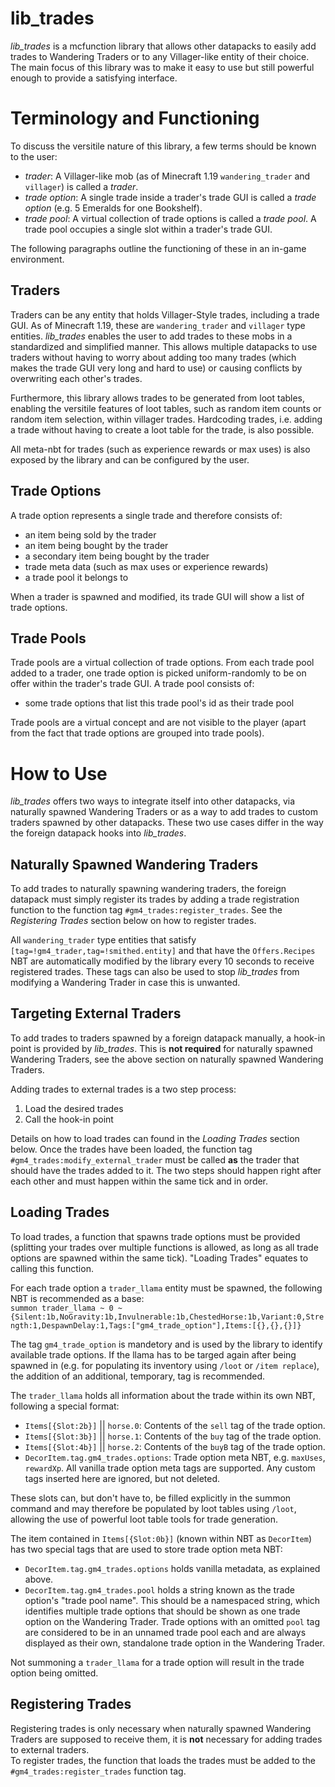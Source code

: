 # lib_trades

*lib_trades* is a mcfunction library that allows other datapacks to easily add trades to Wandering Traders or to any Villager-like entity of their choice. The main focus of this library was to make it easy to use but still powerful enough to provide a satisfying interface.

# Terminology and Functioning
To discuss the versitile nature of this library, a few terms should be known to the user:
- *trader*: A Villager-like mob (as of Minecraft 1.19 `wandering_trader` and `villager`) is called a *trader*.
- *trade option*: A single trade inside a trader's trade GUI is called a *trade option* (e.g. 5 Emeralds for one Bookshelf).
- *trade pool*: A virtual collection of trade options is called a *trade pool*. A trade pool occupies a single slot within a trader's trade GUI.

The following paragraphs outline the functioning of these in an in-game environment.

## Traders
Traders can be any entity that holds Villager-Style trades, including a trade GUI. As of Minecraft 1.19, these are `wandering_trader` and `villager` type entities.
*lib_trades* enables the user to add trades to these mobs in a standardized and simplified manner. This allows multiple datapacks to use traders without having to worry about adding too many trades (which makes the trade GUI very long and hard to use) or causing conflicts by overwriting each other's trades.<br>

Furthermore, this library allows trades to be generated from loot tables, enabling the versitile features of loot tables, such as random item counts or random item selection, within villager trades. Hardcoding trades, i.e. adding a trade without having to create a loot table for the trade, is also possible.<br>

All meta-nbt for trades (such as experience rewards or max uses) is also exposed by the library and can be configured by the user.

## Trade Options
A trade option represents a single trade and therefore consists of:
- an item being sold by the trader
- an item being bought by the trader
- a secondary item being bought by the trader
- trade meta data (such as max uses or experience rewards)
- a trade pool it belongs to

When a trader is spawned and modified, its trade GUI will show a list of trade options.

## Trade Pools
Trade pools are a virtual collection of trade options. From each trade pool added to a trader, one trade option is picked uniform-randomly to be on offer within the trader's trade GUI.
A trade pool consists of:
- some trade options that list this trade pool's id as their trade pool

Trade pools are a virtual concept and are not visible to the player (apart from the fact that trade options are grouped into trade pools).

# How to Use
*lib_trades* offers two ways to integrate itself into other datapacks, via naturally spawned Wandering Traders or as a way to add trades to custom traders spawned by other datapacks. These two use cases differ in the way the foreign datapack hooks into *lib_trades*.

## Naturally Spawned Wandering Traders
To add trades to naturally spawning wandering traders, the foreign datapack must simply register its trades by adding a trade registration function to the function tag `#gm4_trades:register_trades`. See the *Registering Trades* section below on how to register trades.<br>

All `wandering_trader` type entities that satisfy `[tag=!gm4_trader,tag=!smithed.entity]` and that have the `Offers.Recipes` NBT are automatically modified by the library every 10 seconds to receive registered trades. These tags can also be used to stop *lib_trades* from modifying a Wandering Trader in case this is unwanted.

## Targeting External Traders
To add trades to traders spawned by a foreign datapack manually, a hook-in point is provided by *lib_trades*. This is **not required** for naturally spawned Wandering Traders, see the above section on naturally spawned Wandering Traders.<br>

Adding trades to external trades is a two step process:
1. Load the desired trades
2. Call the hook-in point

Details on how to load trades can found in the *Loading Trades* section below. Once the trades have been loaded, the function tag `#gm4_trades:modify_external_trader` must be called **as** the trader that should have the trades added to it. The two steps should happen right after each other and must happen within the same tick and in order.

## Loading Trades
To load trades, a function that spawns trade options must be provided (splitting your trades over multiple functions is allowed, as long as all trade options are spawned within the same tick). "Loading Trades" equates to calling this function.<br>

For each trade option a `trader_llama` entity must be spawned, the following NBT is recommended as a base:<br>
```summon trader_llama ~ 0 ~ {Silent:1b,NoGravity:1b,Invulnerable:1b,ChestedHorse:1b,Variant:0,Strength:1,DespawnDelay:1,Tags:["gm4_trade_option"],Items:[{},{},{}]}```<br>

The tag `gm4_trade_option` is mandetory and is used by the library to identify available trade options. If the llama has to be targed again after being spawned in (e.g. for populating its inventory using `/loot` or `/item replace`), the addition of an additional, temporary, tag is recommended.

The `trader_llama` holds all information about the trade within its own NBT, following a special format:
- `Items[{Slot:2b}]` || `horse.0`: Contents of the `sell` tag of the trade option.
- `Items[{Slot:3b}]` || `horse.1`: Contents of the `buy` tag of the trade option.
- `Items[{Slot:4b}]` || `horse.2`: Contents of the `buyB` tag of the trade option.
- `DecorItem.tag.gm4_trades.options`: Trade option meta NBT, e.g. `maxUses`, `rewardXp`. All vanilla trade option meta tags are supported. Any custom tags inserted here are ignored, but not deleted.<br>

These slots can, but don't have to, be filled explicitly in the summon command and may therefore be populated by loot tables using `/loot`, allowing the use of powerful loot table tools for trade generation.

The item contained in `Items[{Slot:0b}]` (known within NBT as `DecorItem`) has two special tags that are used to store trade option meta NBT:
- `DecorItem.tag.gm4_trades.options` holds vanilla metadata, as explained above.
- `DecorItem.tag.gm4_trades.pool` holds a string known as the trade option's "trade pool name". This should be a namespaced string, which identifies multiple trade options that should be shown as one trade option on the Wandering Trader. Trade options with an omitted `pool` tag are considered to be in an unnamed trade pool each and are always displayed as their own, standalone trade option in the Wandering Trader.

Not summoning a `trader_llama` for a trade option will result in the trade option being omitted.

## Registering Trades
Registering trades is only necessary when naturally spawned Wandering Traders are supposed to receive them, it is **not** necessary for adding trades to external traders.<br>
To register trades, the function that loads the trades must be added to the `#gm4_trades:register_trades` function tag.
